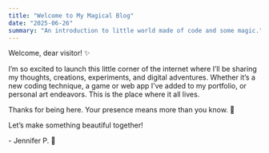 ```yaml
---
title: "Welcome to My Magical Blog"
date: "2025-06-26"
summary: "An introduction to little world made of code and some magic."
---
```


Welcome, dear visitor! ✨

I’m so excited to launch this little corner of the internet where I’ll be sharing my thoughts, creations, experiments, and digital adventures. Whether it’s a new coding technique, a game or web app I’ve added to my portfolio, or personal art endeavors. This is the place where it all lives.

Thanks for being here. Your presence means more than you know. 🌙

Let’s make something beautiful together!

\- Jennifer P. 🐇
